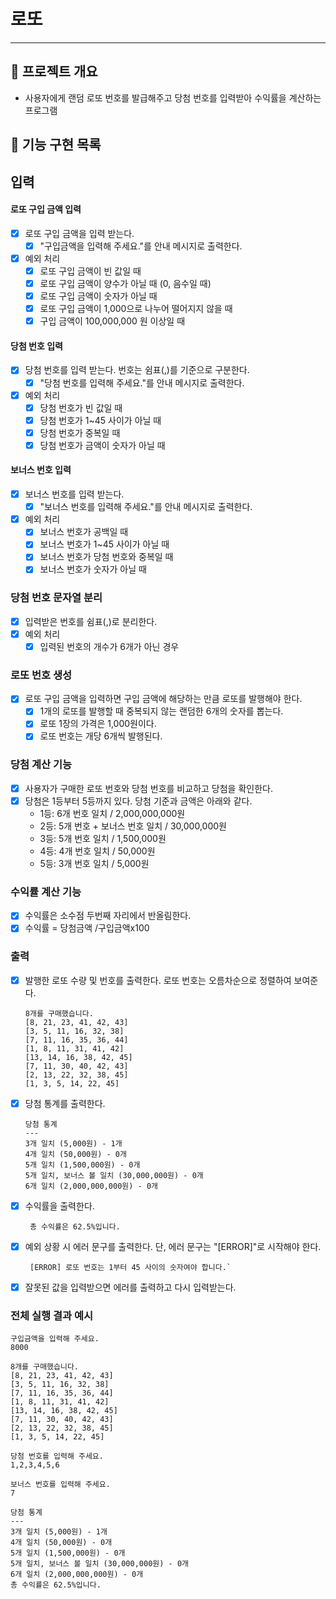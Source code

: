 # 로또

---

## 📌 프로젝트 개요
- 사용자에게 랜덤 로또 번호를 발급해주고 당첨 번호를 입력받아 수익률을 계산하는 프로그램

## 📝 기능 구현 목록
## 입력
#### 로또 구입 금액 입력
- [X] 로또 구입 금액을 입력 받는다.
  - [X] "구입금액을 입력해 주세요."를 안내 메시지로 출력한다.
- [X] 예외 처리
  - [X] 로또 구입 금액이 빈 값일 때
  - [X] 로또 구입 금액이 양수가 아닐 때 (0, 음수일 때)
  - [X] 로또 구입 금액이 숫자가 아닐 때
  - [X] 로또 구입 금액이 1,000으로 나누어 떨어지지 않을 때
  - [X] 구입 금액이 100,000,000 원 이상일 때

#### 당첨 번호 입력
- [X] 당첨 번호를 입력 받는다. 번호는 쉼표(,)를 기준으로 구분한다.
  - [X] "당첨 번호를 입력해 주세요."를 안내 메시지로 출력한다.
- [X] 예외 처리
  - [X] 당첨 번호가 빈 값일 때
  - [X] 당첨 번호가 1~45 사이가 아닐 때
  - [X] 당첨 번호가 중복일 때
  - [X] 당첨 번호가 금액이 숫자가 아닐 때

#### 보너스 번호 입력
- [X] 보너스 번호를 입력 받는다.
  - [X] "보너스 번호를 입력해 주세요."를 안내 메시지로 출력한다.
- [X] 예외 처리
  - [X] 보너스 번호가 공백일 때
  - [X] 보너스 번호가 1~45 사이가 아닐 때
  - [X] 보너스 번호가 당첨 번호와 중복일 때
  - [X] 보너스 번호가 숫자가 아닐 때

### 당첨 번호 문자열 분리
- [X] 입력받은 번호를 쉼표(,)로 분리한다.
- [X] 예외 처리
  - [X] 입력된 번호의 개수가 6개가 아닌 경우

### 로또 번호 생성
- [X] 로또 구입 금액을 입력하면 구입 금액에 해당하는 만큼 로또를 발행해야 한다.
  - [X] 1개의 로또를 발행할 때 중복되지 않는 랜덤한 6개의 숫자를 뽑는다.
  - [X] 로또 1장의 가격은 1,000원이다.
  - [X] 로또 번호는 개당 6개씩 발행된다.

### 당첨 계산 기능
- [X] 사용자가 구매한 로또 번호와 당첨 번호를 비교하고 당첨을 확인한다.
- [X] 당첨은 1등부터 5등까지 있다. 당첨 기준과 금액은 아래와 같다.
  - 1등: 6개 번호 일치 / 2,000,000,000원
  - 2등: 5개 번호 + 보너스 번호 일치 / 30,000,000원
  - 3등: 5개 번호 일치 / 1,500,000원
  - 4등: 4개 번호 일치 / 50,000원
  - 5등: 3개 번호 일치 / 5,000원

### 수익률 계산 기능
- [X] 수익률은 소수점 두번째 자리에서 반올림한다.
- [X] 수익률 = 당첨금액 /구입금액x100

### 출력
- [X] 발행한 로또 수량 및 번호를 출력한다. 로또 번호는 오름차순으로 정렬하여 보여준다.
 
      8개를 구매했습니다.
      [8, 21, 23, 41, 42, 43]
      [3, 5, 11, 16, 32, 38]
      [7, 11, 16, 35, 36, 44]
      [1, 8, 11, 31, 41, 42]
      [13, 14, 16, 38, 42, 45]
      [7, 11, 30, 40, 42, 43]
      [2, 13, 22, 32, 38, 45]
      [1, 3, 5, 14, 22, 45] 

- [X] 당첨 통계를 출력한다.

      당첨 통계
      ---
      3개 일치 (5,000원) - 1개
      4개 일치 (50,000원) - 0개
      5개 일치 (1,500,000원) - 0개
      5개 일치, 보너스 볼 일치 (30,000,000원) - 0개
      6개 일치 (2,000,000,000원) - 0개

- [X] 수익률을 출력한다.
 
       총 수익률은 62.5%입니다.
- [X] 예외 상황 시 에러 문구를 출력한다. 단, 에러 문구는 "[ERROR]"로 시작해야 한다.
 
       [ERROR] 로또 번호는 1부터 45 사이의 숫자여야 합니다.` 

- [X] 잘못된 값을 입력받으면 에러를 출력하고 다시 입력받는다.

### 전체 실행 결과 예시

    구입금액을 입력해 주세요.
    8000
    
    8개를 구매했습니다.
    [8, 21, 23, 41, 42, 43]
    [3, 5, 11, 16, 32, 38]
    [7, 11, 16, 35, 36, 44]
    [1, 8, 11, 31, 41, 42]
    [13, 14, 16, 38, 42, 45]
    [7, 11, 30, 40, 42, 43]
    [2, 13, 22, 32, 38, 45]
    [1, 3, 5, 14, 22, 45]
    
    당첨 번호를 입력해 주세요.
    1,2,3,4,5,6
    
    보너스 번호를 입력해 주세요.
    7
    
    당첨 통계
    ---
    3개 일치 (5,000원) - 1개
    4개 일치 (50,000원) - 0개
    5개 일치 (1,500,000원) - 0개
    5개 일치, 보너스 볼 일치 (30,000,000원) - 0개
    6개 일치 (2,000,000,000원) - 0개
    총 수익률은 62.5%입니다.
